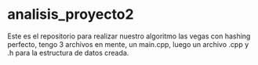 # analisis_proyecto2

Este es el repositorio para realizar nuestro algoritmo las vegas con hashing perfecto, tengo 3 archivos en mente, un main.cpp, luego un archivo .cpp y .h para la estructura de datos creada. 
